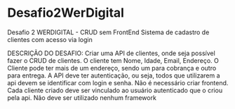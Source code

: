 # Desafio2WerDigital
Desafio 2 WERDIGITAL - CRUD sem FrontEnd
Sistema de cadastro de clientes com acesso via login

DESCRIÇÃO DO DESAFIO:
Criar uma API de clientes, onde seja possível fazer o CRUD de clientes. 
O cliente tem Nome, Idade, Email, Endereço. 
O Cliente pode ter mais de um endereço, sendo um para cobrança e outro para entrega. 
A API deve ter autenticação, ou seja, todos que utilizarem a api devem se identificar com login e senha. 
Não é necessário criar frontend. 
Cada cliente criado deve ser vinculado ao usuário autenticado que o criou pela api. 
Não deve ser utilizado nenhum framework

